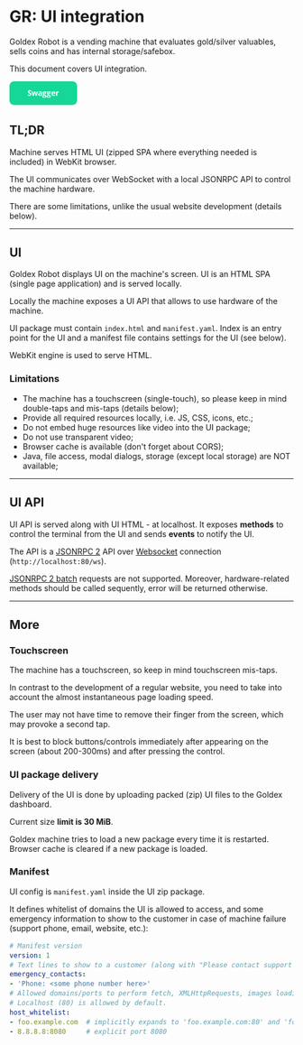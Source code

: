 # GR: UI integration

Goldex Robot is a vending machine that evaluates gold/silver valuables, sells coins and has internal storage/safebox.

This document covers UI integration.

[<img src="/docs/images/swagger-button.png" alt="Swagger" width="120"/>](https://goldexrobot.github.io/core.integration.ui/)

## TL;DR

Machine serves HTML UI (zipped SPA where everything needed is included) in WebKit browser.

The UI communicates over WebSocket with a local JSONRPC API to control the machine hardware.

There are some limitations, unlike the usual website development (details below).

---

## UI

Goldex Robot displays UI on the machine's screen. UI is an HTML SPA (single page application) and is served locally.

Locally the machine exposes a UI API that allows to use hardware of the machine.

UI package must contain `index.html` and `manifest.yaml`. Index is an entry point for the UI and a manifest file contains settings for the UI (see below).

WebKit engine is used to serve HTML.

### Limitations

- The machine has a touchscreen (single-touch), so please keep in mind double-taps and mis-taps (details below);
- Provide all required resources locally, i.e. JS, CSS, icons, etc.;
- Do not embed huge resources like video into the UI package;
- Do not use transparent video;
- Browser cache is available (don't forget about CORS);
- Java, file access, modal dialogs, storage (except local storage) are NOT available;

---

## UI API

UI API is served along with UI HTML - at localhost. It exposes **methods** to control the terminal from the UI and sends **events** to notify the UI.

The API is a [JSONRPC 2](https://www.jsonrpc.org/specification) API over [Websocket](https://en.wikipedia.org/wiki/WebSocket) connection (`http://localhost:80/ws`).

[JSONRPC 2 batch](https://www.jsonrpc.org/specification#batch) requests are not supported. Moreover, hardware-related methods should be called sequently, error will be returned otherwise.

---

## More

### Touchscreen

The machine has a touchscreen, so keep in mind touchscreen mis-taps.

In contrast to the development of a regular website, you need to take into account the almost instantaneous page loading speed. 

The user may not have time to remove their finger from the screen, which may provoke a second tap.

It is best to block buttons/controls immediately after appearing on the screen (about 200-300ms) and after pressing the control.

### UI package delivery

Delivery of the UI is done by uploading packed (zip) UI files to the Goldex dashboard.

Current size **limit is 30 MiB**.

Goldex machine tries to load a new package every time it is restarted. Browser cache is cleared if a new package is loaded.

### Manifest

UI config is `manifest.yaml` inside the UI zip package.

It defines whitelist of domains the UI is allowed to access, and some emergency information to show to the customer in case of machine failure (support phone, email, website, etc.):

```yaml
# Manifest version
version: 1
# Text lines to show to a customer (along with "Please contact support team").
emergency_contacts:
- 'Phone: <some phone number here>'
# Allowed domains/ports to perform fetch, XMLHttpRequests, images loading etc.
# Localhost (80) is allowed by default.
host_whitelist:
- foo.example.com  # implicitly expands to 'foo.example.com:80' and 'foo.example.com:443'
- 8.8.8.8:8080     # explicit port 8080
```
